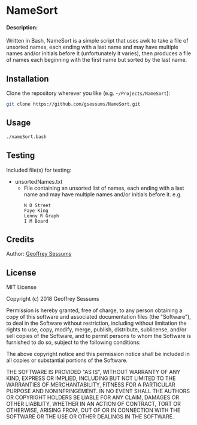 # NameSort 
#### Description:
Written in Bash, NameSort is a simple script that uses awk to take a file of unsorted 
names, each ending with a last name and may have multiple names and/or initials 
before it (unfortunately it varies), then produces a file of names each beginning
with the first name but sorted by the last name.

## Installation
Clone the repository wherever you like (e.g. `~/Projects/NameSort`):
```bash
git clone https://github.com/gsessums/NameSort.git
```

## Usage
```bash
./nameSort.bash
```

## Testing
Included file(s) for testing:
* unsortedNames.txt 
    * File containing an unsorted list of names, each ending with a last name
      and may have multiple names and/or initials before it.
      e.g. 
      ```
      N D Street
      Faye King
      Lenny R Graph
      I M Board
      ```

## Credits
Author: [Geoffrey Sessums](http://www.geoffreysessums.com)

## License
MIT License

Copyright (c) 2018 Geoffrey Sessums

Permission is hereby granted, free of charge, to any person obtaining a copy
of this software and associated documentation files (the "Software"), to deal
in the Software without restriction, including without limitation the rights
to use, copy, modify, merge, publish, distribute, sublicense, and/or sell
copies of the Software, and to permit persons to whom the Software is
furnished to do so, subject to the following conditions:

The above copyright notice and this permission notice shall be included in all
copies or substantial portions of the Software.

THE SOFTWARE IS PROVIDED "AS IS", WITHOUT WARRANTY OF ANY KIND, EXPRESS OR
IMPLIED, INCLUDING BUT NOT LIMITED TO THE WARRANTIES OF MERCHANTABILITY,
FITNESS FOR A PARTICULAR PURPOSE AND NONINFRINGEMENT. IN NO EVENT SHALL THE
AUTHORS OR COPYRIGHT HOLDERS BE LIABLE FOR ANY CLAIM, DAMAGES OR OTHER
LIABILITY, WHETHER IN AN ACTION OF CONTRACT, TORT OR OTHERWISE, ARISING FROM,
OUT OF OR IN CONNECTION WITH THE SOFTWARE OR THE USE OR OTHER DEALINGS IN THE
SOFTWARE.
